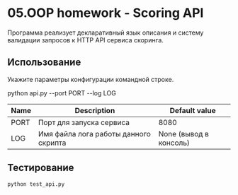 # 05.OOP homework - Scoring API

Программа реализует декларативный язык описания и систему валидации запросов к HTTP API сервиса скоринга.

## Использование

Укажите параметры конфигурации командной строке. 

python api.py --port PORT --log LOG

| Name        | Description                           | Default value          |
|-------------|---------------------------------------|------------------------|
| PORT        | Порт для запуска сервиса              | 8080                   |
| LOG         | Имя файла лога работы данного скрипта | None (вывод в консоль) |



## Тестирование

```bash
python test_api.py
```

